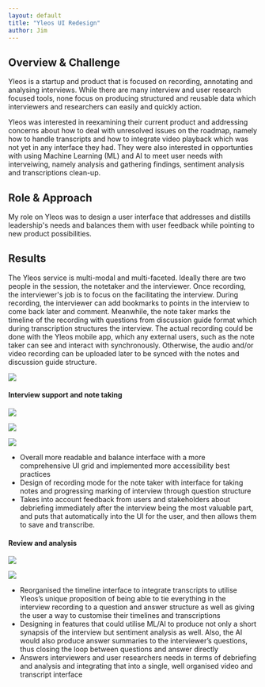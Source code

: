 ```yaml
---
layout: default
title: "Yleos UI Redesign"
author: Jim
---
```


## Overview & Challenge

Yleos is a startup and product that is focused on recording, annotating and analysing interviews. While there are many interview and user research focused tools, none focus on producing structured and reusable data which interviewers and researchers can easily and quickly action.

Yleos was interested in reexamining their current product and addressing concerns about how to deal with unresolved issues on the roadmap, namely how to handle transcripts and how to integrate video playback which was not yet in any interface they had. They were also interested in opportunties with using Machine Learning (ML) and AI to meet user needs with interveiwing, namely analysis and gathering findings, sentiment analysis and transcriptions clean-up.

## Role & Approach

My role on Yleos was to design a user interface that addresses and distills leadership's needs and balances them with user feedback while pointing to new product possibilities.

## Results

The Yleos service is multi-modal and multi-faceted. Ideally there are two people in the session, the notetaker and the interviewer. Once recording, the interviewer's job is to focus on the facilitating the interview. During recording, the interviewer can add bookmarks to points in the interview to come back later and comment. Meanwhile, the note taker marks the timeline of the recording with questions from discussion guide format which during transcription structures the interview. The actual recording could be done with the Yleos mobile app, which any external users, such as the note taker can see and interact with synchronously. Otherwise, the audio and/or video recording can be uploaded later to be synced with the notes and discussion guide structure.

![]({{site.url}}assets/images/yleos-service.png)

#### Interview support and note taking

![]({{site.url}}assets/images/yleos-notes-1440.png)

![]({{site.url}}assets/images/yleos-notes-end-1440.png)

![]({{site.url}}assets/images/yleos-notes-debrief-1440.png)


- Overall more readable and balance interface with a more comprehensive UI grid and implemented more accessibility best practices
- Design of recording mode for the note taker with interface for taking notes and progressing marking of interview through question structure
- Takes into account feedback from users and stakeholders about debriefing immediately after the interview being the most valuable part, and puts that automatically into the UI for the user, and then allows them to save and transcribe.

#### Review and analysis

![]({{site.url}}assets/images/yleos-review1-1440.png)

![]({{site.url}}assets/images/yleos-review2-1440.png)

- Reorganised the timeline interface to integrate transcripts to utilise Yleos’s unique proposition of being able to tie everything in the interview recording to a question and answer structure as well as giving the user a way to customise their timelines and transcriptions
- Designing in features that could utilise ML/AI to produce not only a short synapsis of the interview but sentiment analysis as well. Also, the AI would also produce answer summaries to the interviewer’s questions, thus closing the loop between questions and answer directly
- Answers interviewers and user researchers needs in terms of debriefing and analysis and integrating that into a single, well organised video and transcript interface
